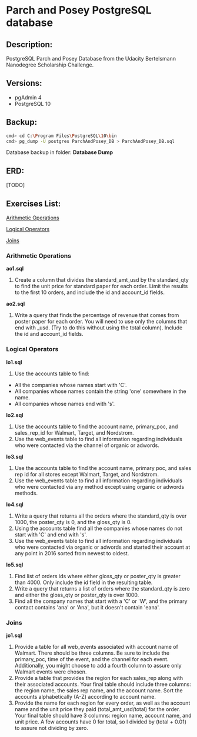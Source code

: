 # Parch and Posey PostgreSQL database


## Description:

PostgreSQL Parch and Posey Database from the Udacity Bertelsmann Nanodegree Scholarship Challenge.


## Versions:

- pgAdmin 4
- PostgreSQL 10


## Backup:

```bash
cmd> cd C:\Program Files\PostgreSQL\10\bin
cmd> pg_dump -U postgres ParchAndPosey_DB > ParchAndPosey_DB.sql
```

Database backup in folder: <b>Database Dump</b>


## ERD:

[TODO]


## Exercises List:

 [Arithmetic Operations](https://github.com/Ladydiana/PostgreSQL_ParchAndPosey#arithmetic-operations)
 
 [Logical Operators](https://github.com/Ladydiana/PostgreSQL_ParchAndPosey#logical-operators)
 
 [Joins](https://github.com/Ladydiana/PostgreSQL_ParchAndPosey#joins)
 
 

### Arithmetic Operations

**ao1.sql**
1. Create a column that divides the standard_amt_usd by the standard_qty to find the unit price for standard paper for each order. 
   Limit the results to the first 10 orders, and include the id and account_id fields. 

**ao2.sql**
1. Write a query that finds the percentage of revenue that comes from poster paper for each order. 
   You will need to use only the columns that end with _usd. (Try to do this without using the total column). 
   Include the id and account_id fields.


### Logical Operators

**lo1.sql**
1. Use the accounts table to find:
- All the companies whose names start with 'C'.
- All companies whose names contain the string 'one' somewhere in the name.
- All companies whose names end with 's'.
	
**lo2.sql**
1. Use the accounts table to find the account name, primary_poc, and sales_rep_id for Walmart, Target, and Nordstrom.
2. Use the web_events table to find all information regarding individuals who were contacted via the channel of organic or adwords.
	
**lo3.sql**
1. Use the accounts table to find the account name, primary poc, and sales rep id for all stores except Walmart, Target, and Nordstrom.
2. Use the web_events table to find all information regarding individuals who were contacted via any method except using organic or adwords methods.

**lo4.sql**
1. Write a query that returns all the orders where the standard_qty is over 1000, the poster_qty is 0, and the gloss_qty is 0.
2. Using the accounts table find all the companies whose names do not start with 'C' and end with 's'.
3. Use the web_events table to find all information regarding individuals who were contacted via organic or adwords and started their account at any point in 2016 sorted from newest to oldest.

**lo5.sql**
1. Find list of orders ids where either gloss_qty or poster_qty is greater than 4000. Only include the id field in the resulting table.
2. Write a query that returns a list of orders where the standard_qty is zero and either the gloss_qty or poster_qty is over 1000.
3. Find all the company names that start with a 'C' or 'W', and the primary contact contains 'ana' or 'Ana', but it doesn't contain 'eana'.


### Joins

**jo1.sql**
1. Provide a table for all web_events associated with account name of Walmart. There should be three columns. Be sure to include the primary_poc, time of the event, and the channel for each event. Additionally, you might choose to add a fourth column to assure only Walmart events were chosen.
2. Provide a table that provides the region for each sales_rep along with their associated accounts. Your final table should include three columns: the region name, the sales rep name, and the account name. Sort the accounts alphabetically (A-Z) according to account name.
3. Provide the name for each region for every order, as well as the account name and the unit price they paid (total_amt_usd/total) for the order. Your final table should have 3 columns: region name, account name, and unit price. A few accounts have 0 for total, so I divided by (total + 0.01) to assure not dividing by zero.
